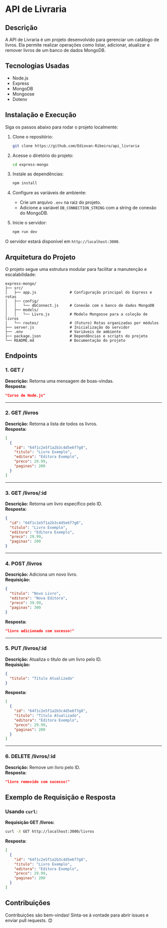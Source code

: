 # API de Livraria

## Descrição
A API de Livraria é um projeto desenvolvido para gerenciar um catálogo de livros. Ela permite realizar operações como listar, adicionar, atualizar e remover livros de um banco de dados MongoDB.

## Tecnologias Usadas
- Node.js
- Express
- MongoDB
- Mongoose
- Dotenv

## Instalação e Execução
Siga os passos abaixo para rodar o projeto localmente:

1. Clone o repositório:
   ```bash
   git clone https://github.com/Ediovan-Ribeiro/api_livraria
   ```
2. Acesse o diretório do projeto:
   ```bash
   cd express-mongo
   ```
3. Instale as dependências:
   ```bash
   npm install
   ```
4. Configure as variáveis de ambiente:
   - Crie um arquivo `.env` na raiz do projeto.
   - Adicione a variável `DB_CONNECTION_STRING` com a string de conexão do MongoDB.

5. Inicie o servidor:
   ```bash
   npm run dev
   ```

O servidor estará disponível em `http://localhost:3000`.

## Arquitetura do Projeto
O projeto segue uma estrutura modular para facilitar a manutenção e escalabilidade:

```
express-mongo/
├── src/
│   ├── app.js               # Configuração principal do Express e rotas
│   ├── config/
│   │   └── dbConnect.js     # Conexão com o banco de dados MongoDB
│   ├── models/
│   │   └── Livro.js         # Modelo Mongoose para a coleção de livros
│   └── routes/              # (Futuro) Rotas organizadas por módulos
├── server.js                # Inicialização do servidor
├── .env                     # Variáveis de ambiente
├── package.json             # Dependências e scripts do projeto
└── README.md                # Documentação do projeto
```

## Endpoints

### 1. **GET /**  
**Descrição:** Retorna uma mensagem de boas-vindas.  
**Resposta:**  
```json
"Curso de Node.js"
```

---

### 2. **GET /livros**  
**Descrição:** Retorna a lista de todos os livros.  
**Resposta:**  
```json
[
  {
    "id": "64f1c2e5f1a2b3c4d5e6f7g8",
    "titulo": "Livro Exemplo",
    "editora": "Editora Exemplo",
    "preco": 29.99,
    "paginas": 200
  }
]
```

---

### 3. **GET /livros/:id**  
**Descrição:** Retorna um livro específico pelo ID.  
**Resposta:**  
```json
{
  "id": "64f1c2e5f1a2b3c4d5e6f7g8",
  "titulo": "Livro Exemplo",
  "editora": "Editora Exemplo",
  "preco": 29.99,
  "paginas": 200
}
```

---

### 4. **POST /livros**  
**Descrição:** Adiciona um novo livro.  
**Requisição:**  
```json
{
  "titulo": "Novo Livro",
  "editora": "Nova Editora",
  "preco": 39.99,
  "paginas": 300
}
```
**Resposta:**  
```json
"livro adicionado com sucesso!"
```

---

### 5. **PUT /livros/:id**  
**Descrição:** Atualiza o título de um livro pelo ID.  
**Requisição:**  
```json
{
  "titulo": "Título Atualizado"
}
```
**Resposta:**  
```json
[
  {
    "id": "64f1c2e5f1a2b3c4d5e6f7g8",
    "titulo": "Título Atualizado",
    "editora": "Editora Exemplo",
    "preco": 29.99,
    "paginas": 200
  }
]
```

---

### 6. **DELETE /livros/:id**  
**Descrição:** Remove um livro pelo ID.  
**Resposta:**  
```json
"livro removido com sucesso!"
```

## Exemplo de Requisição e Resposta
### Usando `curl`:
**Requisição GET /livros:**  
```bash
curl -X GET http://localhost:3000/livros
```

**Resposta:**  
```json
[
  {
    "id": "64f1c2e5f1a2b3c4d5e6f7g8",
    "titulo": "Livro Exemplo",
    "editora": "Editora Exemplo",
    "preco": 29.99,
    "paginas": 200
  }
]
```

## Contribuições
Contribuições são bem-vindas! Sinta-se à vontade para abrir issues e enviar pull requests. 😊
